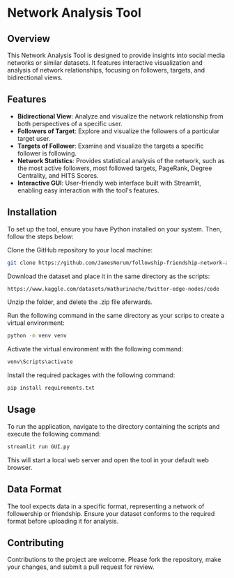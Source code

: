 
# Network Analysis Tool

## Overview
This Network Analysis Tool is designed to provide insights into social media networks or similar datasets. It features interactive visualization and analysis of network relationships, focusing on followers, targets, and bidirectional views.

## Features
- **Bidirectional View**: Analyze and visualize the network relationship from both perspectives of a specific user.
- **Followers of Target**: Explore and visualize the followers of a particular target user.
- **Targets of Follower**: Examine and visualize the targets a specific follower is following.
- **Network Statistics**: Provides statistical analysis of the network, such as the most active followers, most followed targets, PageRank, Degree Centrality, and HITS Scores.
- **Interactive GUI**: User-friendly web interface built with Streamlit, enabling easy interaction with the tool's features.

## Installation
To set up the tool, ensure you have Python installed on your system. Then, follow the steps below:

Clone the GitHub repository to your local machine:
```bash
git clone https://github.com/JamesNorum/followship-friendship-network-analysis-tool/tree/main
```
Download the dataset and place it in the same directory as the scripts:
```bash
https://www.kaggle.com/datasets/mathurinache/twitter-edge-nodes/code
```
Unzip the folder, and delete the .zip file aferwards.

Run the following command in the same directory as your scrips to create a virtual environment:
```bash
python -m venv venv
```
Activate the virtual environment with the following command:
```bash
venv\Scripts\activate
```
Install the required packages with the following command:
```bash
pip install requirements.txt
```
## Usage
To run the application, navigate to the directory containing the scripts and execute the following command:

```bash
streamlit run GUI.py
```

This will start a local web server and open the tool in your default web browser.

## Data Format
The tool expects data in a specific format, representing a network of followership or friendship. Ensure your dataset conforms to the required format before uploading it for analysis.

## Contributing
Contributions to the project are welcome. Please fork the repository, make your changes, and submit a pull request for review.
